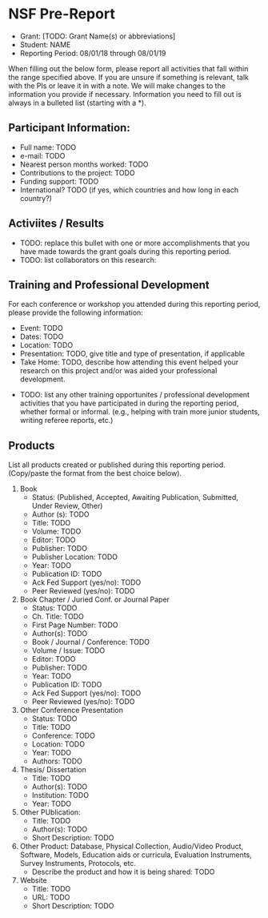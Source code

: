 # NSF Pre-Report

* Grant: [TODO: Grant Name(s) or abbreviations] 
* Student: NAME
* Reporting Period: 08/01/18 through 08/01/19

When filling out the below form, please report all activities that fall within
the range specified above.  If you are unsure if something is relevant, talk
with the PIs or leave it in with a note.  We will make changes to the
information you provide if necessary.  Information you need to fill out is
always in a bulleted list (starting with a *).

## Participant Information:

* Full name: TODO
* e-mail: TODO
* Nearest person months worked: TODO
* Contributions to the project: TODO
* Funding support: TODO
* International? TODO (if yes, which countries and how long in each country?)

## Activiites / Results

+ TODO: replace this bullet with one or more accomplishments that you have made
towards the grant goals during this reporting period.
+ TODO: list collaborators on this research:

## Training and Professional Development

For each conference or workshop you attended during this reporting period, please provide the following
information:

* Event: TODO
* Dates: TODO
* Location: TODO
* Presentation: TODO, give title and type of presentation, if applicable
* Take Home: TODO, describe how attending this event helped your research on this
  project and/or was aided your professional development.

+ TODO: list any other training opportunites / professional development activities
that you have participated in during the reporting period, whether formal or
informal.  (e.g., helping with train more junior students, writing referee
reports, etc.)

## Products

List all products created or published during this reporting period.
(Copy/paste the format from the best choice below).

1. Book
    * Status: (Published, Accepted, Awaiting Publication, Submitted, Under Review, Other)
    * Author (s): TODO
    * Title: TODO
    * Volume: TODO
    * Editor: TODO
    * Publisher: TODO
    * Publisher Location: TODO
    * Year: TODO
    * Publication ID: TODO
    * Ack Fed Support (yes/no): TODO
    * Peer Reviewed (yes/no): TODO
2. Book Chapter / Juried Conf. or Journal Paper
    * Status: TODO
    * Ch. Title: TODO
    * First Page Number: TODO
    * Author(s): TODO
    * Book / Journal / Conference: TODO
    * Volume / Issue: TODO
    * Editor: TODO
    * Publisher: TODO
    * Year: TODO
    * Publication ID: TODO
    * Ack Fed Support (yes/no): TODO
    * Peer Reviewed (yes/no): TODO
3. Other Conference Presentation
    * Status: TODO
    * Title: TODO
    * Conference: TODO
    * Location: TODO
    * Year: TODO
    * Authors: TODO
4. Thesis/ Dissertation
    * Title: TODO
    * Author(s): TODO
    * Institution: TODO
    * Year: TODO
5. Other PUblication:
    * Title: TODO
    * Author(s): TODO
    * Short Description: TODO
6. Other Product: Database, Physical Collection, Audio/Video Product, Software, Models, Education aids or curricula, Evaluation Instruments, Survey Instruments, Protocols, etc.
    * Describe the product and how it is being shared: TODO
7. Website
    * Title: TODO
    * URL: TODO
    * Short Description: TODO


